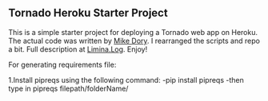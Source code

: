 ## Tornado Heroku Starter Project

This is a simple starter project for deploying a Tornado web app on Heroku.  The actual code was written by [Mike Dory](dory.me).  I rearranged the scripts and repo a bit. Full description at [Limina.Log](http://log.liminastudio.com/programming/how-i-got-a-tornado-app-running-on-heroku-in-10-seconds).  Enjoy!

For generating requirements file:

1.Install pipreqs using the following command:
   -pip install pipreqs
   -then type in pipreqs filepath/folderName/
